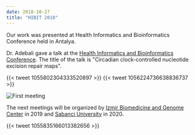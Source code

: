 ```yaml
---
date: 2018-10-27
title: "HIBIT 2018"
---
```


Our work was presented at Health Informatics and Bioinformatics Conference held in Antalya. 

<!--more-->

Dr. Adebali gave a talk at the [Health Informatics and Bioinformatics Conference](http://hibit2018.org). The title of the talk is "Circadian clock-controlled nucleotide excision repair maps". 

{{< tweet 1055802304333520897 >}}
{{< tweet 1056224736638836737 >}}

![First meeting](/images/hibit2018.jpg)

The next meetings will be organized by [Izmir Biomedicine and Genome Center](http://ibg.org.tr) in 2019 and [Sabanci University](http://sabanciuniv.edu) in 2020.

{{< tweet 1055835166013382656 >}}
